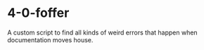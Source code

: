 # 4-0-foffer
A custom script to find all kinds of weird errors that happen when documentation moves house.
